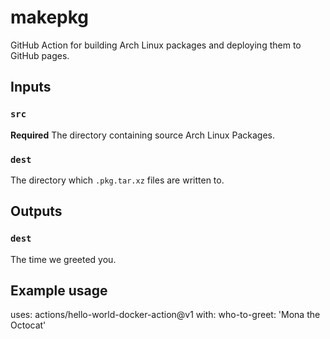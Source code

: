 # makepkg

GitHub Action for building Arch Linux packages and deploying them to GitHub pages.

## Inputs

### `src`

**Required** The directory containing source Arch Linux Packages.

### `dest`

The directory which `.pkg.tar.xz` files are written to.

## Outputs

### `dest`

The time we greeted you.

## Example usage

uses: actions/hello-world-docker-action@v1
with:
  who-to-greet: 'Mona the Octocat'